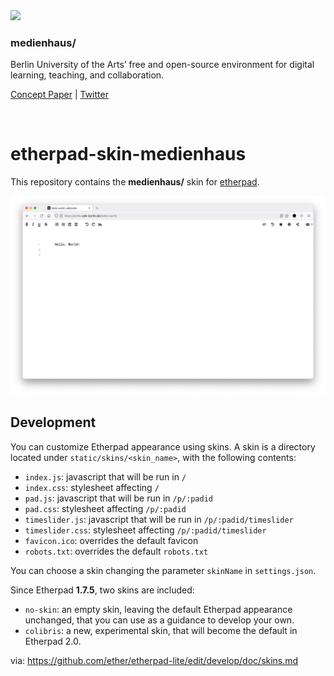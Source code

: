 <img src="public/favicon.svg" width="70" />

### medienhaus/

Berlin University of the Arts’ free and open-source environment for digital learning, teaching, and collaboration.

[Concept Paper](https://medienhaus.dev/) | [Twitter](https://twitter.com/medienhaus_)

<br>

# etherpad-skin-medienhaus

This repository contains the **medienhaus/** skin for [etherpad](https://github.com/ether/etherpad-lite).

<img src="etherpad-skin-medienhaus.png" />

## Development

You can customize Etherpad appearance using skins.
A skin is a directory located under `static/skins/<skin_name>`, with the following contents:

* `index.js`: javascript that will be run in `/`
* `index.css`: stylesheet affecting `/`
* `pad.js`: javascript that will be run in `/p/:padid`
* `pad.css`: stylesheet affecting `/p/:padid`
* `timeslider.js`: javascript that will be run in `/p/:padid/timeslider`
* `timeslider.css`: stylesheet affecting `/p/:padid/timeslider`
* `favicon.ico`: overrides the default favicon
* `robots.txt`: overrides the default `robots.txt`

You can choose a skin changing the parameter `skinName` in `settings.json`.

Since Etherpad **1.7.5**, two skins are included:

* `no-skin`: an empty skin, leaving the default Etherpad appearance unchanged, that you can use as a guidance to develop your own.
* `colibris`: a new, experimental skin, that will become the default in Etherpad 2.0.

via: https://github.com/ether/etherpad-lite/edit/develop/doc/skins.md 
